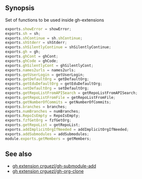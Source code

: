 ## Synopsis

Set of functions to be used inside gh-extensions


```js
exports.showError = showError;
exports.sh = sh;
exports.shContinue = sh.shContinue;
exports.shStderr = shStderr;
exports.shSilentlyContinue = shSilentlyContinue;
exports.gh = gh;
exports.ghCont = ghCont;
exports.ghCode = ghCode;
exports.ghSilentlyCont = ghSilentlyCont;
exports.names2urls = names2urls;
exports.getUserLogin = getUserLogin;
exports.getDefaultOrg = getDefaultOrg;
exports.getEduDefaultOrg = getEduDefaultOrg;
exports.setDefaultOrg = setDefaultOrg;
exports.getRepoListFromAPISearch = getRepoListFromAPISearch;
exports.getRepoListFromFile = getRepoListFromFile;
exports.getNumberOfCommits = getNumberOfCommits;
exports.branches = branches;
exports.numBranches = numBranches;
exports.RepoIsEmpty = RepoIsEmpty;
exports.fzfGetOrg = fzfGetOrg;
exports.getRepoList = getRepoList;
exports.addImplicitOrgIfNeeded = addImplicitOrgIfNeeded;
exports.addSubmodules = addSubmodules;
module.exports.getMembers = getMembers;
```

## See also

* [gh extension crguezl/gh-submodule-add](https://github.com/crguezl/gh-submodule-add)
* [gh extension crguezl/gh-org-clone](https://github.com/crguezl/gh-org-clone)